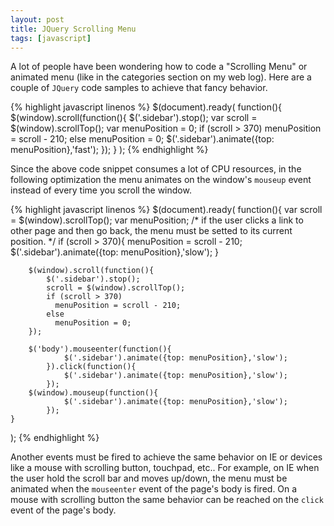 ```yaml
---
layout: post
title: JQuery Scrolling Menu
tags: [javascript]
---
```


A lot of people have been wondering how to code a "Scrolling Menu" or animated menu (like in the categories section on my web log). Here are a couple of `JQuery` code samples to achieve that fancy behavior.

{% highlight javascript linenos %}
$(document).ready(
	function(){
		$(window).scroll(function(){
			$('.sidebar').stop();
			var scroll = $(window).scrollTop();
			var menuPosition = 0;
			if (scroll > 370)
			   menuPosition = scroll - 210;
			else
			   menuPosition = 0;
			$('.sidebar').animate({top: menuPosition},'fast');
		});
	}
);
{% endhighlight %}

Since the above code snippet consumes a lot of CPU resources, in the following optimization the menu animates on the window's `mouseup` event instead of every time you scroll the window.

{% highlight javascript linenos %}
$(document).ready(
	function(){
		var scroll = $(window).scrollTop();
		var menuPosition;
		/*
			if the user clicks a link to other page
			and then go back, the menu must be setted to
			its current position.
		*/
		if (scroll > 370){
			menuPosition = scroll - 210;
			$('.sidebar').animate({top: menuPosition},'slow');
		}

		$(window).scroll(function(){
			$('.sidebar').stop();
			scroll = $(window).scrollTop();
			if (scroll > 370)
			  menuPosition = scroll - 210;
			else
			  menuPosition = 0;
		});

		$('body').mouseenter(function(){
      			$('.sidebar').animate({top: menuPosition},'slow');
    		}).click(function(){
      			$('.sidebar').animate({top: menuPosition},'slow');
    		});
		$(window).mouseup(function(){
      			$('.sidebar').animate({top: menuPosition},'slow');
    		});
	}
);
{% endhighlight %}


Another events must be fired to achieve the same behavior on IE or devices like a mouse with scrolling button, touchpad, etc.. For example, on IE when the user hold the scroll bar and moves up/down, the menu must be animated when the `mouseenter` event of the page's body is fired. On a mouse with scrolling button the same behavior can be reached on the `click` event of the page's body.

